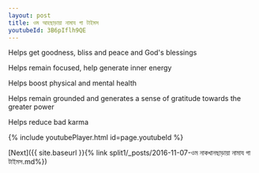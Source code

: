```yaml
---
layout: post
title: ওম আহছাড়ায়া নামায গা টাইমস
youtubeId: 3B6pIflh9QE
---
```

 
 
Helps get goodness, bliss and peace and God's blessings
 
Helps remain focused, help generate inner energy 
 
Helps boost physical and mental health 
 
Helps remain grounded and generates a sense of gratitude towards the greater power 
 
Helps reduce bad karma
 
 
 
 


{% include youtubePlayer.html id=page.youtubeId %}
 
[Next]({{ site.baseurl }}{% link  split1/_posts/2016-11-07-ওম নাকখানছাড়ায়া নামায গা টাইমস.md%})
 
